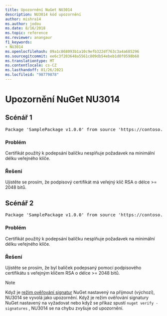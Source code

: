 ```yaml
---
title: Upozornění NuGet NU3014
description: NU3014 kód upozornění
author: mishra14
ms.author: jodou
ms.date: 8/16/2018
ms.topic: reference
ms.reviewer: anangaur
f1_keywords:
- NU3014
ms.openlocfilehash: 09a1c868093b1a10c9efb322df763c3a4a685296
ms.sourcegitcommit: ee6c3f203648a5561c809db54ebeb1d0f0598b68
ms.translationtype: MT
ms.contentlocale: cs-CZ
ms.lasthandoff: 01/26/2021
ms.locfileid: "98779878"
---
```

# <a name="nuget-warning-nu3014"></a>Upozornění NuGet NU3014

## <a name="scenario-1"></a>Scénář 1

<pre>Package 'SamplePackage v1.0.0' from source 'https://contoso.com/index.json': The signing certificate does not meet a minimum public key length requirement.</pre>

### <a name="issue"></a>Problém

Certifikát použitý k podepsání balíčku nesplňuje požadavek na minimální délku veřejného klíče.


### <a name="solution"></a>Řešení

Ujistěte se prosím, že podpisový certifikát má veřejný klíč RSA o délce >= 2048 bitů.



## <a name="scenario-2"></a>Scénář 2

<pre>Package 'SamplePackage v1.0.0' from source 'https://contoso.com/index.json': The primary signature's certificate does not meet a minimum public key length requirement.</pre>

### <a name="issue"></a>Problém

Certifikát použitý k podepsání balíčku nesplňuje požadavek na minimální délku veřejného klíče.


### <a name="solution"></a>Řešení

Ujistěte se prosím, že byl balíček podepsaný pomocí podpisového certifikátu s veřejným klíčem RSA o délce >= 2048 bitů.


> [!Note]
> Když je [režim ověřování signatur](../../consume-packages/installing-signed-packages.md#configure-package-signature-requirements) NuGet nastavený na přijmout (výchozí), NU3014 se vyvolá jako upozornění. Když je režim ověřování signatury NuGet nastavený na vyžadovat nebo když se příkaz spustí `nuget verify -signatures` , NU3014 se na chybu zvyšuje od upozornění. 
